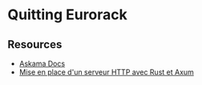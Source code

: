 # Quitting Eurorack

## Resources

- [Askama Docs](https://djc.github.io/askama/askama.html)
- [Mise en place d'un serveur HTTP avec Rust et Axum](https://www.julienrollin.com/posts/rust-axum-part-1/)
